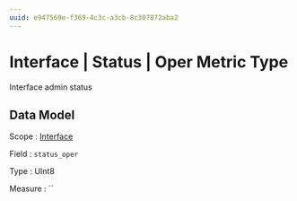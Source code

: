 ```yaml
---
uuid: e947569e-f369-4c3c-a3cb-8c307872aba2
---
```

# Interface | Status | Oper Metric Type

Interface admin status

## Data Model

Scope
: [Interface](../../../scopes/interface.md)

Field
: `status_oper`

Type
: UInt8

Measure
: ``
